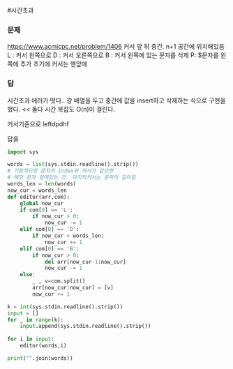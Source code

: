 #시간초과
### 문제
https://www.acmicpc.net/problem/1406
커서 앞 뒤 중간. n+1 공간에 위치해있음
L : 커서 왼쪽으로
D : 커서 오른쪽으로
B : 커서 왼쪽에 있는 문자를 삭제
P: $문자를 왼쪽에 추가
초기에 커서는 맨앞에

### 답
시간초과 에러가 떳다..
걍 배열을 두고 중간에 값을 insert하고 삭제하는 식으로 구현을 했다. << 둘다 시간 복잡도 O(n)이 걸린다.

커서기준으로 leftdpdhf

답을
```python
import sys

words = list(sys.stdin.readline().strip())
# 기본적으로 문자의 index와 커서가 같으면
# 해당 문자 앞에있는 것. 마지막커서는 문자의 길이임
words_len = len(words)
now_cur = words_len
def editor(arr,com):
    global now_cur
    if com[0] == 'L':
        if now_cur > 0:
            now_cur -= 1
    elif com[0] == 'D':
        if now_cur < words_len:
            now_cur += 1
    elif com[0] == 'B':
        if now_cur > 0:
            del arr[now_cur-1:now_cur]
            now_cur -= 1
    else:
        _ , v=com.split()
        arr[now_cur:now_cur] = [v]
        now_cur += 1

k = int(sys.stdin.readline().strip())
input = []
for _ in range(k):
    input.append(sys.stdin.readline().strip())
    
for i in input:
    editor(words,i)

print("".join(words))

```

